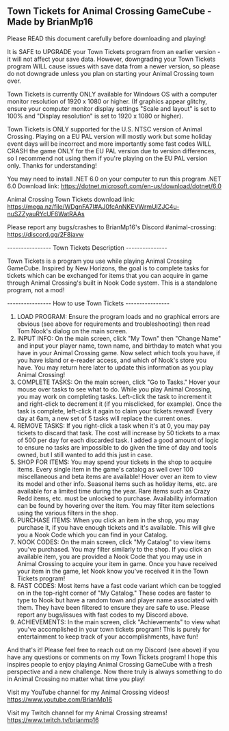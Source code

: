 Town Tickets for Animal Crossing GameCube - Made by BrianMp16
---------------------------------------------------------

Please READ this document carefully before downloading and playing!

It is SAFE to UPGRADE your Town Tickets program from an earlier version - it will not affect your save data. However, downgrading your Town Tickets program WILL cause issues with save data from a newer version, so please do not downgrade unless you plan on starting your Animal Crossing town over.

Town Tickets is currently ONLY available for Windows OS with a computer monitor resolution of 1920 x 1080 or higher. (If graphics appear glitchy, ensure your computer monitor display settings "Scale and layout" is set to 100% and "Display resolution" is set to 1920 x 1080 or higher).

Town Tickets is ONLY supported for the U.S. NTSC version of Animal Crossing. Playing on a EU PAL version will mostly work but some holiday event days will be incorrect and more importantly some fast codes WILL CRASH the game ONLY for the EU PAL version due to version differences, so I recommend not using them if you're playing on the EU PAL version only. Thanks for understanding!

You may need to install .NET 6.0 on your computer to run this program .NET 6.0 Download link:
https://dotnet.microsoft.com/en-us/download/dotnet/6.0

Animal Crossing Town Tickets download link:
https://mega.nz/file/WDgnFA7I#AJ0fcAnNKEVWrmUIZJC4u-nuSZZyauRYcUF6WatRAAs

Please report any bugs/crashes to BrianMp16's Discord #animal-crossing:
https://discord.gg/2F8javw


---------------- Town Tickets Description ---------------

Town Tickets is a program you use while playing Animal Crossing GameCube. Inspired by New Horizons, the goal is to complete tasks for tickets which can be exchanged for items that you can acquire in game through Animal Crossing's built in Nook Code system. This is a standalone program, not a mod!



---------------- How to use Town Tickets ----------------

1) LOAD PROGRAM:	Ensure the program loads and no graphical errors are obvious (see above for requirements and troubleshooting) then read Tom Nook's dialog on the main screen.
2) INPUT INFO:	On the main screen, click "My Town" then "Change Name" and input your player name, town name, and birthday to match what you have in your Animal Crossing game. Now select which tools you have, if you have island or e-reader access, and which of Nook's store you have. You may return here later to update this information as you play Animal Crossing!
3) COMPLETE TASKS:	On the main screen, click "Go to Tasks." Hover your mouse over tasks to see what to do. While you play Animal Crossing, you may work on completing tasks. Left-click the task to increment it and right-click to decrement it (if you misclicked, for example). Once the task is complete, left-click it again to claim your tickets reward! Every day at 6am, a new set of 5 tasks will replace the current ones.
4) REMOVE TASKS:	If you right-click a task when it's at 0, you may pay tickets to discard that task. The cost will increase by 50 tickets to a max of 500 per day for each discarded task. I added a good amount of logic to ensure no tasks are impossible to do given the time of day and tools owned, but I still wanted to add this just in case.
5) SHOP FOR ITEMS:	You may spend your tickets in the shop to acquire items. Every single item in the game's catalog as well over 100 miscellaneous and beta items are available! Hover over an item to view its model and other info. Seasonal items such as holiday items, etc. are available for a limited time during the year. Rare items such as Crazy Redd items, etc. must be unlocked to purchase. Availability information can be found by hovering over the item. You may filter item selections using the various filters in the shop.
6) PURCHASE ITEMS:	When you click an item in the shop, you may purchase it, if you have enough tickets and it's available. This will give you a Nook Code which you can find in your Catalog.
7) NOOK CODES:		On the main screen, click "My Catalog" to view items you've purchased. You may filter similarly to the shop. If you click an available item, you are provided a Nook Code that you may use in Animal Crossing to acquire your item in game. Once you have received your item in the game, let Nook know you've received it in the Town Tickets program!
8) FAST CODES:		Most items have a fast code variant which can be toggled on in the top-right corner of "My Catalog." These codes are faster to type to Nook but have a random town and player name associated with them. They have been filtered to ensure they are safe to use. Please report any bugs/issues with fast codes to my Discord above.
9) ACHIEVEMENTS:	In the main screen, click "Achievements" to view what you've accomplished in your town tickets program! This is purely for entertainment to keep track of your accomplishments, have fun!

And that's it! Please feel free to reach out on my Discord (see above) if you have any questions or comments on my Town Tickets program! I hope this inspires people to enjoy playing Animal Crossing GameCube with a fresh perspective and a new challenge. Now there truly is always something to do in Animal Crossing no matter what time you play!


Visit my YouTube channel for my Animal Crossing videos!
https://www.youtube.com/BrianMp16


Visit my Twitch channel for my Animal Crossing streams!
https://www.twitch.tv/brianmp16
